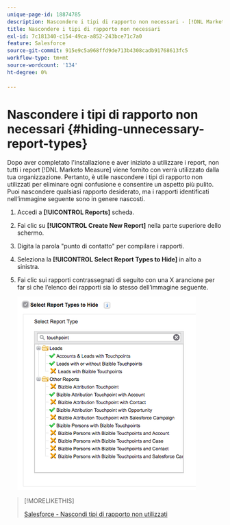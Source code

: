 ```yaml
---
unique-page-id: 18874785
description: Nascondere i tipi di rapporto non necessari - [!DNL Marketo Measure]
title: Nascondere i tipi di rapporto non necessari
exl-id: 7c181340-c154-49ca-a852-243bce71c7a0
feature: Salesforce
source-git-commit: 915e9c5a968ffd9de713b4308cadb91768613fc5
workflow-type: tm+mt
source-wordcount: '134'
ht-degree: 0%

---
```


# Nascondere i tipi di rapporto non necessari {#hiding-unnecessary-report-types}

Dopo aver completato l&#39;installazione e aver iniziato a utilizzare i report, non tutti i report [!DNL Marketo Measure] viene fornito con verrà utilizzato dalla tua organizzazione. Pertanto, è utile nascondere i tipi di rapporto non utilizzati per eliminare ogni confusione e consentire un aspetto più pulito. Puoi nascondere qualsiasi rapporto desiderato, ma i rapporti identificati nell’immagine seguente sono in genere nascosti.

1. Accedi a **[!UICONTROL Reports]** scheda.

1. Fai clic su **[!UICONTROL Create New Report]** nella parte superiore dello schermo.

1. Digita la parola &quot;punto di contatto&quot; per compilare i rapporti.

1. Seleziona la **[!UICONTROL Select Report Types to Hide]** in alto a sinistra.

1. Fai clic sui rapporti contrassegnati di seguito con una X arancione per far sì che l’elenco dei rapporti sia lo stesso dell’immagine seguente.

   ![](assets/1-4.png)

>[!MORELIKETHIS]
>
>[Salesforce - Nascondi tipi di rapporto non utilizzati](https://help.salesforce.com/articleView?id=release-notes.rn_analytics_hide_report_types.htm&amp;type=5&amp;language=en_us)
